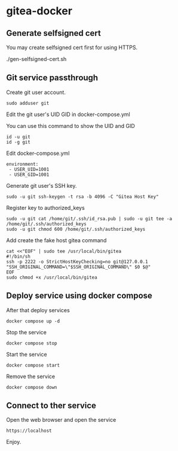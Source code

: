 # gitea-docker

## Generate selfsigned cert

You may create selfsigned cert first for using HTTPS.

./gen-selfsigned-cert.sh

## Git service passthrough

Create git user account.
```
sudo adduser git
```
Edit the git user's UID GID in docker-compose.yml

You can use this command to show the UID and GID
```
id -u git
id -g git
```
Edit docker-compose.yml
```
environment:
 - USER_UID=1001
 - USER_GID=1001
```
Generate git user's SSH key.
```
sudo -u git ssh-keygen -t rsa -b 4096 -C "Gitea Host Key"
```
Register key to authorized_keys
```
sudo -u git cat /home/git/.ssh/id_rsa.pub | sudo -u git tee -a /home/git/.ssh/authorized_keys
sudo -u git chmod 600 /home/git/.ssh/authorized_keys
```
Add create the fake host gitea command
```
cat <<"EOF" | sudo tee /usr/local/bin/gitea
#!/bin/sh
ssh -p 2222 -o StrictHostKeyChecking=no git@127.0.0.1 "SSH_ORIGINAL_COMMAND=\"$SSH_ORIGINAL_COMMAND\" $0 $@"
EOF
sudo chmod +x /usr/local/bin/gitea
```

## Deploy service using docker compose

After that deploy services
```
docker compose up -d
```
Stop the service
```
docker compose stop
```
Start the service
```
docker compose start
```
Remove the service
```
docker compose down
```

## Connect to ther service

Open the web browser and open the service

```
https://localhost
```

Enjoy.
